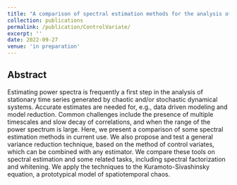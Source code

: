 ```yaml
---
title: "A comparison of spectral estimation methods for the analysis of chaotic and stochastic dynamical systems"
collection: publications
permalink: /publication/ControlVariate/
excerpt: ''
date: 2022-09-27
venue: 'in preparation'
---
```

## Abstract

Estimating power spectra is frequently a first step in the analysis of stationary time series generated by chaotic and/or stochastic dynamical systems. Accurate estimates are needed for, e.g., data driven modeling and model reduction. Common challenges include the presence of multiple timescales and slow decay of correlations, and when the range of the power spectrum is large. Here, we present a comparison of some spectral estimation methods in current use.  We also propose and test a general variance reduction technique, based on the method of control variates, which can be combined with any estimator.  We compare these tools on spectral estimation and some related tasks, including spectral factorization and whitening. We apply the techniques to the Kuramoto-Sivashinsky equation, a prototypical model of spatiotemporal chaos.

